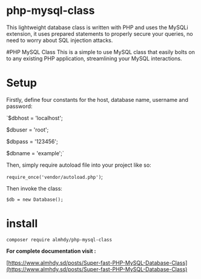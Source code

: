 #  php-mysql-class
This lightweight database class is written with PHP and uses the MySQLi extension, it uses prepared statements to properly secure your queries, no need to worry about SQL injection attacks.

#PHP MySQL Class
This is a simple to use MySQL class that easily bolts on to any existing PHP application, streamlining your MySQL interactions.

# Setup
Firstly, define four constants for the host, database name, username and password:

`$dbhost = 'localhost';

$dbuser = 'root';

$dbpass = '123456';

$dbname = 'example';`


Then, simply require autoload file into your project like so:

`require_once('vendor/autoload.php')`;

Then invoke the class:

`$db = new Database();`

# install
`composer require almhdy/php-mysql-class`

**For  complete documentation visit :**

[https://www.almhdy.sd/posts/Super-fast-PHP-MySQL-Database-Class](https://www.almhdy.sd/posts/Super-fast-PHP-MySQL-Database-Class)
